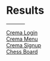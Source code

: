 <h1>Results</h1>
<hr style="width:50px;">
<a href="https://codepen.io/shoshajs/pen/wBwymLY">Crema Login</a><br>
<a href="https://codepen.io/shoshajs/pen/XJrZqbd">Crema Menu</a><br>
<a href="https://codepen.io/shoshajs/pen/raBJvOx">Crema Signup</a><br>
<a href="https://codepen.io/shoshajs/pen/XJrZqdK">Chess Board</a><br>
